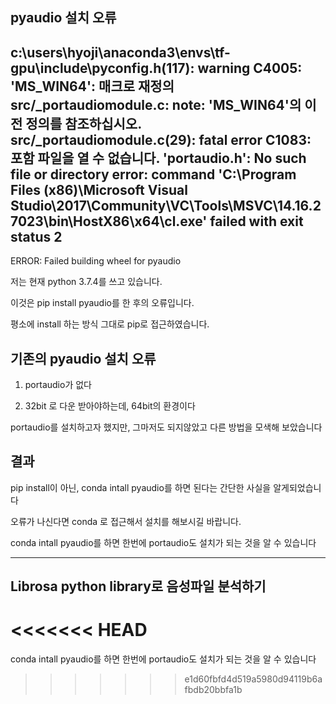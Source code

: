 ## pyaudio 설치 오류


c:\users\hyoji\anaconda3\envs\tf-gpu\include\pyconfig.h(117): warning C4005: 'MS_WIN64': 매크로 재정의
  src/_portaudiomodule.c: note: 'MS_WIN64'의 이전 정의를 참조하십시오.
  src/_portaudiomodule.c(29): fatal error C1083: 포함 파일을 열 수 없습니다. 'portaudio.h': No such file or directory
  error: command 'C:\\Program Files (x86)\\Microsoft Visual Studio\\2017\\Community\\VC\\Tools\\MSVC\\14.16.27023\\bin\\HostX86\\x64\\cl.exe' failed with exit status 2
  ----------------------------------------
  ERROR: Failed building wheel for pyaudio

저는 현재 python 3.7.4를 쓰고 있습니다.

이것은 pip install pyaudio를 한 후의 오류입니다.

평소에 install 하는 방식 그대로 pip로 접근하였습니다. <br>


## 기존의 pyaudio 설치 오류
1. portaudio가 없다

2. 32bit 로 다운 받아야하는데, 64bit의 환경이다 <br>

 

portaudio를 설치하고자 했지만, 그마저도 되지않았고 다른 방법을 모색해 보았습니다 <br>

 
## 결과 
pip install이 아닌, conda intall pyaudio를 하면 된다는 간단한 사실을 알게되었습니다 <br>

 
오류가 나신다면 conda 로 접근해서 설치를 해보시길 바랍니다.

conda intall pyaudio를 하면 한번에 portaudio도 설치가 되는 것을 알 수 있습니다

----

## Librosa python library로 음성파일 분석하기

<<<<<<< HEAD
=======
conda intall pyaudio를 하면 한번에 portaudio도 설치가 되는 것을 알 수 있습니다
>>>>>>> e1d60fbfd4d519a5980d94119b6afbdb20bbfa1b
